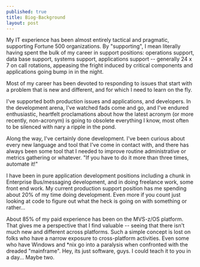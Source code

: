 ```yaml
---
published: true
title: Biog-Background
layout: post
---
```

My IT experience has been almost entirely tactical and pragmatic, supporting Fortune 500 organizations.  By "supporting", I mean literally having spent the bulk of my career in support positions: operations support, data base support, systems support, applications support -- generally 24 x 7 on call rotations, appeasing the fright induced by critical components and applications going bump in in the night.

Most of my career has been devoted to responding to issues that start with a problem that is new and different, and for which I need to learn on the fly.
    
I've supported both production issues and applications, and developers.  In the development arena, I've watched fads come and go, and I've endured enthusiastic, heartfelt proclamations about how the latest acronym (or more recently, non-acronym) is going to obsolete everything I know, most often to be silenced with nary a ripple in the pond.
    
Along the way, I've certainly done development. I've been curious about every new language and tool that I've come in contact with, and there has always been some tool that I needed to improve routine administrative or metrics gathering or whatever.  "If you have to do it more than three times, automate it!" 
   
I have been in pure application development positions including a chunk in Enterprise Bus/messaging development, and in doing freelance work, some front end work.  My current production support position has me spending about 20% of my time doing development.  Even more if you count just looking at code to figure out what the heck is going on with something or rather...
   
About 85% of my paid experience has been on the MVS-z/OS platform.  That gives me a perspective that I find valuable -- seeing that there isn't much new and different across platforms.  Such a simple concept is lost on folks who have a narrow exposure to cross-platform activities.  Even some who have Windows and *nix go into a paralysis when confronted with the dreaded "mainframe".  Hey, its just software, guys.  I could teach it to you in a day... Maybe two.
